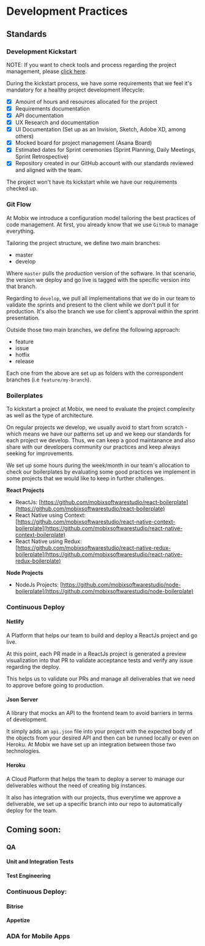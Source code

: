 # Development Practices

## Standards

### Development Kickstart

NOTE: If you want to check tools and process regarding the project management, please [click here](6-project-management.md).

During the kickstart process, we have some requirements that we feel it's mandatory for a healthy project development lifecycle:

* [x] Amount of hours and resources allocated for the project
* [x] Requirements documentation
* [x] API documentation
* [x] UX Research and documentation
* [x] UI Documentation \(Set up as an Invision, Sketch, Adobe XD, among others\)
* [x] Mocked board for project management \(Asana Board\)
* [x] Estimated dates for Sprint ceremonies \(Sprint Planning, Daily Meetings, Sprint Retrospective\)
* [x] Repository created in our GitHub account with our standards reviewed and aligned with the team.

The project won't have its kickstart while we have our requirements checked up.

### Git Flow

At Mobix we introduce a configuration model tailoring the best practices of code management. At first, you already know that we use `GitHub` to manage everything.

Tailoring the project structure, we define two main branches:

* master
* develop

Where `master` pulls the _production_ version of the software. In that scenario, the version we deploy and go live is tagged with the specific version into that branch.

Regarding to `develop`, we pull all implementations that we do in our team to validate the sprints and present to the client while we don't pull it for production. It's also the branch we use for client's approval within the sprint presentation.

Outside those two main branches, we define the following approach:

* feature
* issue
* hotfix
* release

Each one from the above are set up as folders with the correspondent branches \(i.e `feature/my-branch`\).

### Boilerplates

To kickstart a project at Mobix, we need to evaluate the project complexity as well as the type of architecture.

On regular projects we develop, we usually avoid to start from scratch - which means we have our patterns set up and we keep our standards for each project we develop. Thus, we can keep a good maintanance and also share with our developers community our practices and keep always seeking for improvements.

We set up some hours during the week/month in our team's allocation to check our boilerplates by evaluating some good practices we implement in some projects that we would like to keep in further challenges.

**React Projects**

* ReactJs: [https://github.com/mobixsoftwarestudio/react-boilerplate](https://github.com/mobixsoftwarestudio/react-boilerplate)
* React Native using Context: [https://github.com/mobixsoftwarestudio/react-native-context-boilerplate](https://github.com/mobixsoftwarestudio/react-native-context-boilerplate)
* React Native using Redux: [https://github.com/mobixsoftwarestudio/react-native-redux-boilerplate](https://github.com/mobixsoftwarestudio/react-native-redux-boilerplate)

**Node Projects**

* NodeJs Projects: [https://github.com/mobixsoftwarestudio/node-boilerplate](https://github.com/mobixsoftwarestudio/node-boilerplate)

### Continuous Deploy

#### Netlify

A Platform that helps our team to build and deploy a ReactJs project and go live.

At this point, each PR made in a ReactJs project is generated a preview visualization into that PR to validate acceptance tests and verify any issue regarding the deploy.

This helps us to validate our PRs and manage all deliverables that we need to approve before going to production.

#### Json Server

A library that mocks an API to the frontend team to avoid barriers in terms of development. 

It simply adds an `api.json` file into your project with the expected body of the objects from your desired API and then can be runned locally or even on Heroku.  At Mobix we have set up an integration between those two technologies.

#### Heroku

A Cloud Platform that helps the team to deploy a server to manage our deliverables without the need of creating big instances.

It also has integration with our projects, thus everytime we approve a deliverable, we set up a specific branch into our repo to automatically deploy for the team.

## Coming soon:

### QA

#### Unit and Integration Tests

#### Test Engineering

### Continuous Deploy: 

#### Bitrise

#### Appetize

### ADA for Mobile Apps

